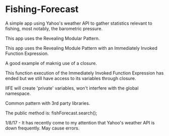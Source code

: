 # Fishing-Forecast

A simple app using Yahoo's weather API to gather statistics relevant to fishing, most notably, the barometric pressure.

This app uses the Revealing Modular Pattern.

This app uses the Revealing Module Pattern with an Immediately Invoked Function Expression.

A good example of maknig use of a closure.

This function execution of the Immediately Invoked Function Expression has ended but we still have access to its variables through closure.

IIFE will create 'private' variables, won't interfere with the global namespace.

Common pattern with 3rd party libraries. 

The public method is: fishForecast.search();

1/8/17 - It has recently come to my attention that Yahoo's weather API is down frequently. May cause errors. 
